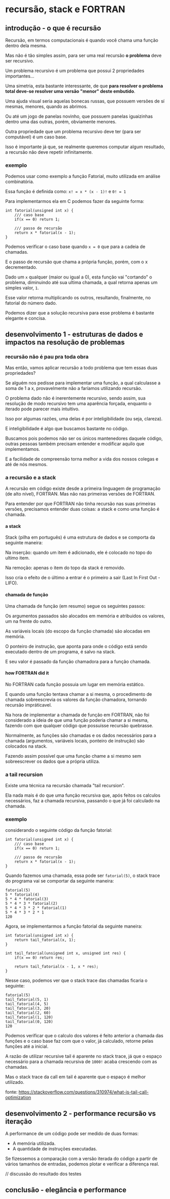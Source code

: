 # recursão, stack e FORTRAN

## introdução - o que é recursão

Recursão, em termos computacionais é quando você chama uma função dentro dela mesma.

Mas não é tão simples assim, para ser uma real recursão **o problema** deve ser recursivo.

Um problema recursivo é um problema que possui 2 propriedades importantes...

Uma simetria, esta bastante interessante, de que **para resolver o problema total deve-se resolver uma versão "menor" deste embutido**.

Uma ajuda visual seria aquelas bonecas russas, que possuem versões de sí mesmas, menores, quando as abrimos.

Ou até um jogo de panelas novinho, que possuem panelas iguaizinhas dentro uma das outras, porém, obviamente menores.

Outra propriedade que um problema recursivo deve ter (para ser computável) é um caso base.

Isso é importante já que, se realmente queremos computar algum resultado, a recursão não deve repetir infinitamente.

### exemplo

Podemos usar como exemplo a função Fatorial, muito utilizada em análise combinatória.

Essa função é definida como: `x! = x * (x - 1)!` e `0! = 1`

Para implementarmos ela em C podemos fazer da seguinte forma:

    int fatorial(unsigned int x) {
        /// caso base
        if(x == 0) return 1;

        /// passo de recursão
        return x * fatorial(x - 1);
    }

Podemos verificar o caso base quando `x = 0` que para a cadeia de chamadas.

E o passo de recursão que chama a própria função, porém, com o x decrementado.

Dado um `x` qualquer (maior ou igual a 0), esta função vai "cortando" o problema, diminuindo até sua ultima chamada, a qual retorna apenas um simples valor, `1`.

Esse valor retorna multiplicando os outros, resultando, finalmente, no fatorial do número dado.

Podemos dizer que a solução recursiva para esse problema é bastante elegante e concisa.

## desenvolvimento 1 - estruturas de dados e impactos na resolução de problemas

### recursão não é pau pra toda obra

Mas então, vamos aplicar recursão a todo problema que tem essas duas propriedades?

Se alguém nos pedisse para implementar uma função, a qual calculasse a soma de 1 a x, provavelmente não a faríamos utilizando recursão.

O problema dado não é inerentemente recursivo, sendo assim, sua resolução de modo recursivo tem uma aparência forçada, enquanto o iterado pode parecer mais intuitivo.

Isso por algumas razões, uma delas é por inteligibilidade (ou seja, clareza).

E inteligibilidade é algo que buscamos bastante no código.

Buscamos pois podemos não ser os únicos mantenedores daquele código, outras pessoas também precisam entender e modificar aquilo que implementamos.

E a facilidade de compreensão torna melhor a vida dos nossos colegas e até de nós mesmos.

### a recursão e a stack

A recursão em código existe desde a primeira linguagem de  programação (de alto nível), FORTRAN. Mas não nas primeiras versões de FORTRAN.

Para entender por que FORTRAN não tinha recursão nas suas primeiras versões, precisamos entender duas coisas: a stack e como uma função é chamada.

#### a stack

Stack (pilha em português) é uma estrutura de dados e se comporta da seguinte maneira:

Na inserção: quando um item é adicionado, ele é colocado no topo do ultimo item.

Na remoção: apenas o item do topo da stack é removido.

Isso cria o efeito de o último a entrar é o primeiro a sair (Last In First Out - LIFO).

#### chamada de função

Uma chamada de função (em resumo) segue os seguintes passos:

Os argumentos passados são alocados em memória e atribuidos os valores, um na frente do outro.

As variáveis locais (do escopo da função chamada) são alocadas em memória.

O ponteiro de instrução, que aponta para onde o código está sendo executado dentro de um programa, é salvo na stack.

E seu valor é passado da função chamadora para a função chamada.

#### how FORTRAN did it

No FORTRAN cada função possuia um lugar em memória estático.

E quando uma função tentava chamar a si mesma, o procedimento de chamada sobreescrevia os valores da função chamadora, tornando recursão impráticavel.

Na hora de implementar a chamada de função em FORTRAN, não foi considerado a ideia de que uma função poderia chamar a si mesma, fazendo com que qualquer código que possuisse recursão quebrasse.

Normalmente, as funções são chamadas e os dados necessários para a chamada (argumentos, variáveis locais, ponteiro de instrução) são colocados na stack.

Fazendo assim possível que uma função chame a si mesmo sem sobreescrever os dados que a própria utiliza.

### a tail recursion

Existe uma técnica na recursão chamada "tail recursion".

Ela nada mais é do que uma função recursiva que, após feitos os calculos necessários, faz a chamada recursiva, passando o que já foi calculado na chamada.

### exemplo

considerando o seguinte código da função fatorial:

    int fatorial(unsigned int x) {
        /// caso base
        if(x == 0) return 1;

        /// passo de recursão
        return x * fatorial(x - 1);
    }

Quando fazemos uma chamada, essa pode ser `fatorial(5)`, o stack trace do programa vai se comportar da seguinte maneira:

    fatorial(5)
    5 * fatorial(4)
    5 * 4 * fatorial(3)
    5 * 4 * 3 * fatorial(2)
    5 * 4 * 3 * 2 * fatorial(1)
    5 * 4 * 3 * 2 * 1
    120

Agora, se implementarmos a função fatorial da seguinte maneira:

    int fatorial(unsigned int x) {
        return tail_fatorial(x, 1);
    }

    int tail_fatorial(unsigned int x, unsigned int res) {
        if(x == 0) return res;

        return tail_fatorial(x - 1, x * res);
    }

Nesse caso, podemos ver que o stack trace das chamadas ficaria o seguinte:

    fatorial(5)
    tail_fatorial(5, 1)
    tail_fatorial(4, 5)
    tail_fatorial(3, 20)
    tail_fatorial(2, 60)
    tail_fatorial(1, 120)
    tail_fatorial(0, 120)
    120

Podemos verificar que o calculo dos valores é feito anterior a chamada das funções e o caso base faz com que o valor, já calculado, retorne pelas funções até a inicial.

A razão de utilizar recursive tail é aparente no stack trace, já que o espaço necessário para a chamada recursiva de `1000!` acaba crescendo com as chamadas.

Mas o stack trace da call em tail é aparente que o espaço é melhor utilizado.

fonte: https://stackoverflow.com/questions/310974/what-is-tail-call-optimization

## desenvolvimento 2 - performance recursão vs iteração

A performance de um código pode ser medido de duas formas:
* A memória utilizada.
* A quantidade de instruções executadas.

Se fizessemos a comparação com a versão iterada do código a partir de vários tamanhos de entradas, podemos plotar e verificar a diferença real.

// discussão do resultado dos testes



## conclusão - elegância e performance